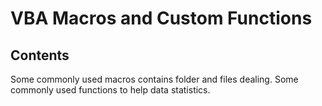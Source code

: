 # VBA Macros and Custom Functions

## Contents
Some commonly used macros contains folder and files dealing.
Some commonly used functions to help data statistics.
